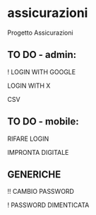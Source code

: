 # assicurazioni
Progetto Assicurazioni

## TO DO - admin:

! LOGIN WITH GOOGLE

LOGIN WITH X

CSV

## TO DO - mobile:

RIFARE LOGIN

IMPRONTA DIGITALE

## GENERICHE

!! CAMBIO PASSWORD 

! PASSWORD DIMENTICATA
